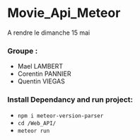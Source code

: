 # Movie_Api_Meteor
A rendre le dimanche 15 mai

### Groupe : 
- Mael LAMBERT
- Corentin PANNIER
- Quentin VIEGAS

### Install Dependancy and run project: 
- ```npm i meteor-version-parser```
- ```cd /Web_API/```
- ```meteor run```
